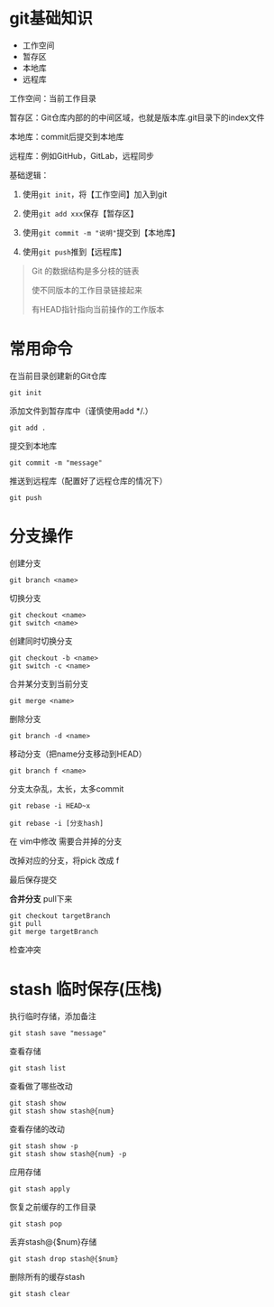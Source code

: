 # git基础知识

* 工作空间
* 暂存区
* 本地库
* 远程库

工作空间：当前工作目录

暂存区：Git仓库内部的的中间区域，也就是版本库.git目录下的index文件

本地库：commit后提交到本地库

远程库：例如GitHub，GitLab，远程同步

基础逻辑：

1. 使用`git init`，将【工作空间】加入到git

2. 使用`git add xxx`保存【暂存区】

3. 使用`git commit -m "说明"`提交到【本地库】

4. 使用`git push`推到【远程库】

> Git 的数据结构是多分枝的链表
>
> 使不同版本的工作目录链接起来
> 
> 有HEAD指针指向当前操作的工作版本


# 常用命令

在当前目录创建新的Git仓库
```
git init
```

添加文件到暂存库中（谨慎使用add */.）
```shell
git add .
```

提交到本地库
```shell
git commit -m "message"
```

推送到远程库（配置好了远程仓库的情况下）
```shell
git push
```

# 分支操作
创建分支
```shell
git branch <name>
```

切换分支
```shell
git checkout <name> 
git switch <name>
```

创建同时切换分支
```shell
git checkout -b <name>
git switch -c <name>
```

合并某分支到当前分支
```shell
git merge <name>
```

删除分支
```shell
git branch -d <name>
```

移动分支（把name分支移动到HEAD）
```shell
git branch f <name>
```

分支太杂乱，太长，太多commit
```shell
git rebase -i HEAD~x
```
```shell
git rebase -i [分支hash]
```
在 vim中修改 需要合并掉的分支

改掉对应的分支，将pick 改成 f

最后保存提交

**合并分支**
pull下来
```shell
git checkout targetBranch
git pull
git merge targetBranch
```

检查冲突




# stash 临时保存(压栈)
执行临时存储，添加备注
```shell
git stash save "message"
```

查看存储
```shell
git stash list
```

查看做了哪些改动
```shell
git stash show
git stash show stash@{num}
```

查看存储的改动
```shell
git stash show -p
git stash show stash@{num} -p
```

应用存储
```shell
git stash apply
```

恢复之前缓存的工作目录
```shell
git stash pop
```

丢弃stash@{$num}存储
```shell
git stash drop stash@{$num}
```

删除所有的缓存stash
```shell
git stash clear
```



